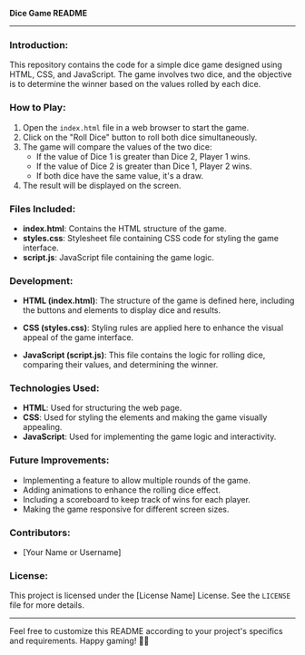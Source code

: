 **Dice Game README**

---

### Introduction:

This repository contains the code for a simple dice game designed using HTML, CSS, and JavaScript. The game involves two dice, and the objective is to determine the winner based on the values rolled by each dice. 

### How to Play:

1. Open the `index.html` file in a web browser to start the game.
2. Click on the "Roll Dice" button to roll both dice simultaneously.
3. The game will compare the values of the two dice:
    - If the value of Dice 1 is greater than Dice 2, Player 1 wins.
    - If the value of Dice 2 is greater than Dice 1, Player 2 wins.
    - If both dice have the same value, it's a draw.
4. The result will be displayed on the screen.

### Files Included:

- **index.html**: Contains the HTML structure of the game.
- **styles.css**: Stylesheet file containing CSS code for styling the game interface.
- **script.js**: JavaScript file containing the game logic.

### Development:

- **HTML (index.html)**: The structure of the game is defined here, including the buttons and elements to display dice and results.
  
- **CSS (styles.css)**: Styling rules are applied here to enhance the visual appeal of the game interface.

- **JavaScript (script.js)**: This file contains the logic for rolling dice, comparing their values, and determining the winner.

### Technologies Used:

- **HTML**: Used for structuring the web page.
- **CSS**: Used for styling the elements and making the game visually appealing.
- **JavaScript**: Used for implementing the game logic and interactivity.

### Future Improvements:

- Implementing a feature to allow multiple rounds of the game.
- Adding animations to enhance the rolling dice effect.
- Including a scoreboard to keep track of wins for each player.
- Making the game responsive for different screen sizes.

### Contributors:

- [Your Name or Username]

### License:

This project is licensed under the [License Name] License. See the `LICENSE` file for more details.

---

Feel free to customize this README according to your project's specifics and requirements. Happy gaming! 🎲🎉
